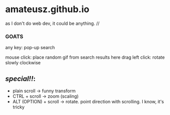 # amateusz.github.io
as I don't do web dev, it could be anything. // 

### GOATS

any key: pop-up search

mouse click: place random gif from search results here
drag left click: rotate slowly clockwise

## **_special!!_**:
* plain scroll          ->  funny transform
* CTRL + scroll         ->  zoom (scaling)
* ALT (OPTION) + scroll ->  rotate. point direction with scrolling. I know, it's tricky
